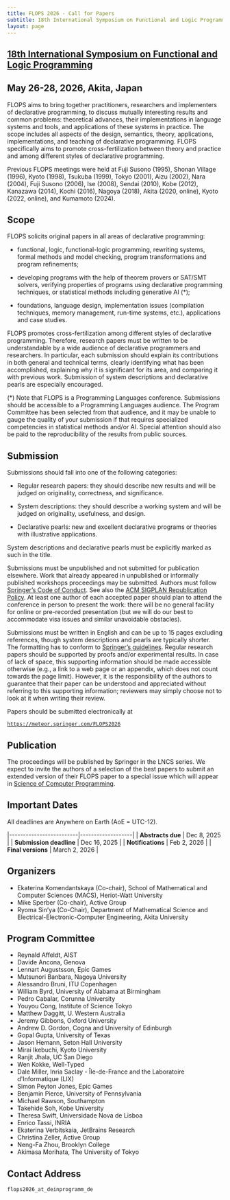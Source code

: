 ```yaml
---
title: FLOPS 2026 - Call for Papers
subtitle: 18th International Symposium on Functional and Logic Programming
layout: page
---
```


## [18th International Symposium on Functional and Logic Programming](../)
## May 26-28, 2026, Akita, Japan

FLOPS aims to bring together practitioners, researchers and implementers
of declarative programming, to discuss mutually interesting results and
common problems: theoretical advances, their implementations in language
systems and tools, and applications of these systems in practice. The
scope includes all aspects of the design, semantics, theory,
applications, implementations, and teaching of declarative programming.
FLOPS specifically aims to promote cross-fertilization between theory
and practice and among different styles of declarative programming.

Previous FLOPS meetings were held at Fuji Susono (1995), Shonan Village
(1996), Kyoto (1998), Tsukuba (1999), Tokyo (2001), Aizu (2002), Nara
(2004), Fuji Susono (2006), Ise (2008), Sendai (2010), Kobe (2012),
Kanazawa (2014), Kochi (2016), Nagoya (2018), Akita (2020, online), 
Kyoto (2022, online), and Kumamoto (2024). 

## Scope

FLOPS solicits original papers in all areas of declarative programming:

* functional, logic, functional-logic programming, rewriting systems,
formal methods and model checking, program transformations and program
refinements;

* developing programs with the help of theorem provers or
SAT/SMT solvers, verifying properties of programs using declarative
programming techniques, or statistical methods including generative
AI (*);

* foundations, language design, implementation issues (compilation
techniques, memory management, run-time systems, etc.), applications and
case studies.

FLOPS promotes cross-fertilization among different styles of declarative
programming. Therefore, research papers must be written to be
understandable by a wide audience of declarative programmers and
researchers. In particular, each submission should explain its
contributions in both general and technical terms, clearly identifying
what has been accomplished, explaining why it is significant for its
area, and comparing it with previous work. Submission of system
descriptions and declarative pearls are especially encouraged.

(\*) Note that FLOPS is a Programming Languages conference.
Submissions should be accessible to a Programming Languages audience.
The Program Committee has been selected from that audience, and it
may be unable to gauge the quality of your submission if that requires
specialized competencies in statistical methods and/or AI.  Special
attention should also be paid to the reproducibility of the results
from public sources.


## Submission

Submissions should fall into one of the following categories:

* Regular research papers: they should describe new results and will be
judged on originality, correctness, and significance.

* System descriptions: they should describe a working system and will be
judged on originality, usefulness, and design.

* Declarative pearls: new and excellent declarative programs or theories
with illustrative applications.

System descriptions and declarative pearls must be explicitly marked as
such in the title. 

Submissions must be unpublished and not submitted for publication
elsewhere. Work that already appeared in unpublished or informally
published workshops proceedings may be submitted. Authors must follow
[Springer’s Code of
Conduct](https://www.springernature.com/gp/authors/book-authors-code-of-conduct). See
also the 
[ACM SIGPLAN Republication
Policy](http://www.sigplan.org/Resources/Policies/Republication).
At least one author of each accepted paper should plan to
attend the conference in person to present the work: there will be no
general facility for online or pre-recorded presentation (but we will
do our best to accommodate visa issues and similar unavoidable
obstacles).

Submissions must be written in English and can be up to 15 pages
excluding references, though system descriptions and pearls are
typically shorter. The formatting has to conform to 
[Springer’s
guidelines](https://www.springer.com/gp/computer-science/lncs/conference-proceedings-guidelines).
Regular research papers should be supported by proofs
and/or experimental results. In case of lack of space, this supporting
information should be made accessible otherwise (e.g., a link to a
web page or an appendix, which does not count towards the
page limit). However, it is the responsibility of the authors to
guarantee that their paper can be understood and appreciated without
referring to this supporting information; reviewers may simply choose
not to look at it when writing their review.

Papers should be submitted electronically at

[`https://meteor.springer.com/FLOPS2026`](https://meteor.springer.com/FLOPS2026)

## Publication

The proceedings will be published by Springer in the LNCS series. We
expect to invite the authors of a selection of the best papers to submit
an extended version of their FLOPS paper to a special issue which will
appear in [Science of Computer Programming](https://www.sciencedirect.com/journal/science-of-computer-programming).

## Important Dates

All deadlines are Anywhere on Earth (AoE = UTC-12).

|-------------------------|-------------------|
| **Abstracts due**    | Dec 8, 2025    |
| **Submission deadline** | Dec 16, 2025    |
| **Notifications**   | Feb 2, 2026  |
| **Final versions**            | March 2, 2026 |

## Organizers

- Ekaterina Komendantskaya (Co-chair), School of Mathematical and
  Computer Sciences (MACS), Heriot-Watt University
- Mike Sperber (Co-chair), Active Group
- Ryoma Sin’ya (Co-Chair), Department of Mathematical Science and
  Electrical-Electronic-Computer Engineering, Akita University

## Program Committee

- Reynald Affeldt, AIST 
- Davide Ancona, Genova 
- Lennart Augustsson, Epic Games
- Mutsunori Banbara, Nagoya University
- Alessandro  Bruni, ITU Copenhagen
- William Byrd, University of Alabama at Birmingham
- Pedro Cabalar, Corunna University
- Youyou Cong, Institute of Science Tokyo
- Matthew Daggitt, U. Western Australia
- Jeremy Gibbons, Oxford University
- Andrew D. Gordon, Cogna and University of Edinburgh
- Gopal Gupta, University of Texas
- Jason Hemann, Seton Hall University
- Mirai Ikebuchi, Kyoto University
- Ranjit Jhala, UC San Diego
- Wen Kokke, Well-Typed
- Dale Miller, Inria Saclay - Île-de-France and the Laboratoire d'Informatique (LIX)
- Simon Peyton Jones, Epic Games
- Benjamin Pierce, University of Pennsylvania
- Michael Rawson, Southampton
- Takehide Soh, Kobe University
- Theresa Swift, Universidade Nova de Lisboa
- Enrico Tassi, INRIA
- Ekaterina Verbitskaia, JetBrains Research
- Christina Zeller, Active Group
- Neng-Fa Zhou, Brooklyn College
- Akimasa Morihata, The University of Tokyo

## Contact Address

`flops2026_at_deinprogramm_de`
